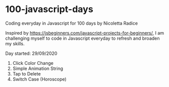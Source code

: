 # 100-javascript-days
 Coding everyday in Javascript for 100 days
 by Nicoletta Radice
 
 Inspired by https://jsbeginners.com/javascript-projects-for-beginners/, I am challenging myself to code in Javascript everyday to refresh and broaden my skills.
 
 
 Day started: 29/09/2020
 
 01. Click Color Change
 02. Simple Animation String
 03. Tap to Delete
 04. Switch Case (Horoscope)
